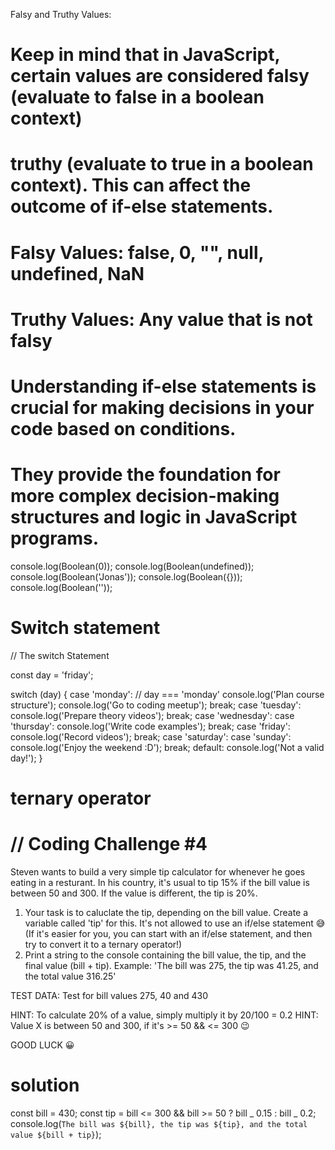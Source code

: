 Falsy and Truthy Values:

# Keep in mind that in JavaScript, certain values are considered falsy (evaluate to false in a boolean context)

# truthy (evaluate to true in a boolean context). This can affect the outcome of if-else statements.

# Falsy Values: false, 0, "", null, undefined, NaN

# Truthy Values: Any value that is not falsy

# Understanding if-else statements is crucial for making decisions in your code based on conditions.

# They provide the foundation for more complex decision-making structures and logic in JavaScript programs.

console.log(Boolean(0));
console.log(Boolean(undefined));
console.log(Boolean('Jonas'));
console.log(Boolean({}));
console.log(Boolean(''));

# Switch statement

// The switch Statement

const day = 'friday';

switch (day) {
case 'monday': // day === 'monday'
console.log('Plan course structure');
console.log('Go to coding meetup');
break;
case 'tuesday':
console.log('Prepare theory videos');
break;
case 'wednesday':
case 'thursday':
console.log('Write code examples');
break;
case 'friday':
console.log('Record videos');
break;
case 'saturday':
case 'sunday':
console.log('Enjoy the weekend :D');
break;
default:
console.log('Not a valid day!');
}

<!--  challenge convert it into if else statement -->

# ternary operator

<!-- vote example -->

# // Coding Challenge #4

Steven wants to build a very simple tip calculator for whenever he goes eating in a resturant. In his country, it's usual to tip 15% if the bill value is between 50 and 300. If the value is different, the tip is 20%.

1. Your task is to caluclate the tip, depending on the bill value. Create a variable called 'tip' for this. It's not allowed to use an if/else statement 😅 (If it's easier for you, you can start with an if/else statement, and then try to convert it to a ternary operator!)
2. Print a string to the console containing the bill value, the tip, and the final value (bill + tip). Example: 'The bill was 275, the tip was 41.25, and the total value 316.25'

TEST DATA: Test for bill values 275, 40 and 430

HINT: To calculate 20% of a value, simply multiply it by 20/100 = 0.2
HINT: Value X is between 50 and 300, if it's >= 50 && <= 300 😉

GOOD LUCK 😀

# solution

const bill = 430;
const tip = bill <= 300 && bill >= 50 ? bill _ 0.15 : bill _ 0.2;
console.log(`The bill was ${bill}, the tip was ${tip}, and the total value ${bill + tip}`);
